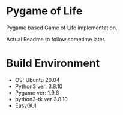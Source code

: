 # Pygame of Life
Pygame based Game of Life implementation.

Actual Readme to follow sometime later.


# Build Environment

* OS: Ubuntu 20.04
* Python3 ver: 3.8.10
* Pygame ver: 1.9.6
* python3-tk ver 3.8.10
* [EasyGUI](https://pypi.org/project/easygui/)